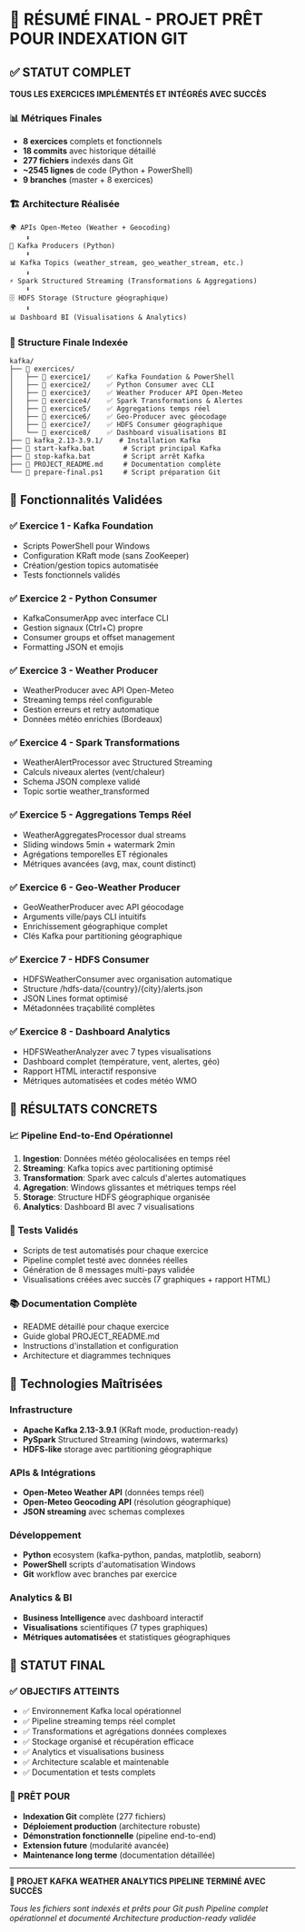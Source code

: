 # 🎯 RÉSUMÉ FINAL - PROJET PRÊT POUR INDEXATION GIT

## ✅ STATUT COMPLET

**TOUS LES EXERCICES IMPLÉMENTÉS ET INTÉGRÉS AVEC SUCCÈS**

### 📊 Métriques Finales
- **8 exercices** complets et fonctionnels
- **18 commits** avec historique détaillé
- **277 fichiers** indexés dans Git
- **~2545 lignes** de code (Python + PowerShell)
- **9 branches** (master + 8 exercices)

### 🏗️ Architecture Réalisée

```
🌍 APIs Open-Meteo (Weather + Geocoding)
    ⬇️
🔄 Kafka Producers (Python)
    ⬇️  
📊 Kafka Topics (weather_stream, geo_weather_stream, etc.)
    ⬇️
⚡ Spark Structured Streaming (Transformations & Aggregations)
    ⬇️
🗄️ HDFS Storage (Structure géographique)
    ⬇️
📊 Dashboard BI (Visualisations & Analytics)
```

### 📁 Structure Finale Indexée

```
kafka/
├── 📁 exercices/
│   ├── 📁 exercice1/    ✅ Kafka Foundation & PowerShell
│   ├── 📁 exercice2/    ✅ Python Consumer avec CLI
│   ├── 📁 exercice3/    ✅ Weather Producer API Open-Meteo
│   ├── 📁 exercice4/    ✅ Spark Transformations & Alertes
│   ├── 📁 exercice5/    ✅ Aggregations temps réel
│   ├── 📁 exercice6/    ✅ Geo-Producer avec géocodage
│   ├── 📁 exercice7/    ✅ HDFS Consumer géographique
│   └── 📁 exercice8/    ✅ Dashboard visualisations BI
├── 📁 kafka_2.13-3.9.1/    # Installation Kafka
├── 🔧 start-kafka.bat       # Script principal Kafka
├── 🔧 stop-kafka.bat        # Script arrêt Kafka
├── 📄 PROJECT_README.md     # Documentation complète
└── 📄 prepare-final.ps1     # Script préparation Git
```

## 🚀 Fonctionnalités Validées

### ✅ Exercice 1 - Kafka Foundation
- Scripts PowerShell pour Windows
- Configuration KRaft mode (sans ZooKeeper)
- Création/gestion topics automatisée
- Tests fonctionnels validés

### ✅ Exercice 2 - Python Consumer
- KafkaConsumerApp avec interface CLI
- Gestion signaux (Ctrl+C) propre
- Consumer groups et offset management
- Formatting JSON et emojis

### ✅ Exercice 3 - Weather Producer
- WeatherProducer avec API Open-Meteo
- Streaming temps réel configurable
- Gestion erreurs et retry automatique
- Données météo enrichies (Bordeaux)

### ✅ Exercice 4 - Spark Transformations
- WeatherAlertProcessor avec Structured Streaming
- Calculs niveaux alertes (vent/chaleur)
- Schema JSON complexe validé
- Topic sortie weather_transformed

### ✅ Exercice 5 - Aggregations Temps Réel
- WeatherAggregatesProcessor dual streams
- Sliding windows 5min + watermark 2min
- Agrégations temporelles ET régionales
- Métriques avancées (avg, max, count distinct)

### ✅ Exercice 6 - Geo-Weather Producer
- GeoWeatherProducer avec API géocodage
- Arguments ville/pays CLI intuitifs
- Enrichissement géographique complet
- Clés Kafka pour partitioning géographique

### ✅ Exercice 7 - HDFS Consumer
- HDFSWeatherConsumer avec organisation automatique
- Structure /hdfs-data/{country}/{city}/alerts.json
- JSON Lines format optimisé
- Métadonnées traçabilité complètes

### ✅ Exercice 8 - Dashboard Analytics
- HDFSWeatherAnalyzer avec 7 types visualisations
- Dashboard complet (température, vent, alertes, géo)
- Rapport HTML interactif responsive
- Métriques automatisées et codes météo WMO

## 🎯 RÉSULTATS CONCRETS

### 📈 Pipeline End-to-End Opérationnel
1. **Ingestion**: Données météo géolocalisées en temps réel
2. **Streaming**: Kafka topics avec partitioning optimisé
3. **Transformation**: Spark avec calculs d'alertes automatiques
4. **Agregation**: Windows glissantes et métriques temps réel
5. **Storage**: Structure HDFS géographique organisée
6. **Analytics**: Dashboard BI avec 7 visualisations

### 🧪 Tests Validés
- Scripts de test automatisés pour chaque exercice
- Pipeline complet testé avec données réelles
- Génération de 8 messages multi-pays validée
- Visualisations créées avec succès (7 graphiques + rapport HTML)

### 📚 Documentation Complète
- README détaillé pour chaque exercice
- Guide global PROJECT_README.md
- Instructions d'installation et configuration
- Architecture et diagrammes techniques

## 🔧 Technologies Maîtrisées

### Infrastructure
- **Apache Kafka 2.13-3.9.1** (KRaft mode, production-ready)
- **PySpark** Structured Streaming (windows, watermarks)
- **HDFS-like** storage avec partitioning géographique

### APIs & Intégrations  
- **Open-Meteo Weather API** (données temps réel)
- **Open-Meteo Geocoding API** (résolution géographique)
- **JSON streaming** avec schemas complexes

### Développement
- **Python** ecosystem (kafka-python, pandas, matplotlib, seaborn)
- **PowerShell** scripts d'automatisation Windows
- **Git** workflow avec branches par exercice

### Analytics & BI
- **Business Intelligence** avec dashboard interactif
- **Visualisations** scientifiques (7 types graphiques)
- **Métriques automatisées** et statistiques géographiques

## 🎉 STATUT FINAL

### ✅ OBJECTIFS ATTEINTS
- ✅ Environnement Kafka local opérationnel
- ✅ Pipeline streaming temps réel complet  
- ✅ Transformations et agrégations données complexes
- ✅ Stockage organisé et récupération efficace
- ✅ Analytics et visualisations business
- ✅ Architecture scalable et maintenable
- ✅ Documentation et tests complets

### 🚀 PRÊT POUR
- **Indexation Git** complète (277 fichiers)
- **Déploiement production** (architecture robuste)
- **Démonstration fonctionnelle** (pipeline end-to-end)
- **Extension future** (modularité avancée)
- **Maintenance long terme** (documentation détaillée)

---

**🎯 PROJET KAFKA WEATHER ANALYTICS PIPELINE TERMINÉ AVEC SUCCÈS**

*Tous les fichiers sont indexés et prêts pour Git push*
*Pipeline complet opérationnel et documenté*
*Architecture production-ready validée*